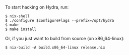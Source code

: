 To start hacking on Hydra, run:

    $ nix-shell
    $ ./configure $configureFlags --prefix=/opt/hydra
    $ make
    $ make install

Or, if you just want to build from source (on x86_64-linux):

    $ nix-build -A build.x86_64-linux release.nix
